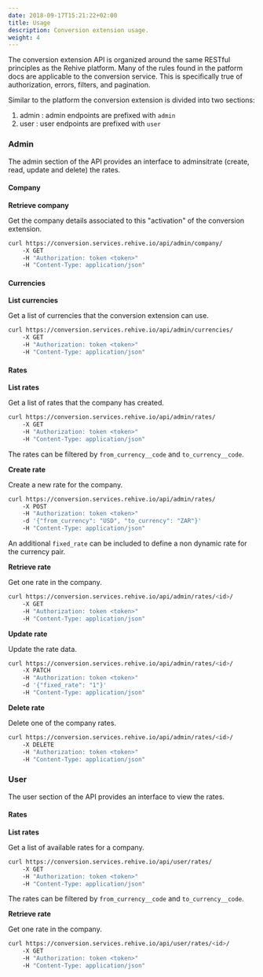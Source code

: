 ```yaml
---
date: 2018-09-17T15:21:22+02:00
title: Usage
description: Conversion extension usage.
weight: 4
---
```


The conversion extension API is organized around the same RESTful principles as the Rehive platform. Many of the rules found in the patform docs are applicable to the conversion service. This is  specifically true of authorization, errors, filters, and pagination.

Similar to the platform the conversion extension is divided into two sections:

1. admin : admin endpoints are prefixed with `admin`
2. user : user endpoints are prefixed with `user`


### Admin

The admin section of the API provides an interface to adminsitrate (create, read, update and delete) the rates.

#### Company

**Retrieve company**

Get the company details associated to this "activation" of the conversion extension.

```bash
curl https://conversion.services.rehive.io/api/admin/company/
    -X GET
    -H "Authorization: token <token>"
    -H "Content-Type: application/json"
```

#### Currencies

**List currencies**

Get a list of currencies that the conversion extension can use.

```bash
curl https://conversion.services.rehive.io/api/admin/currencies/
    -X GET
    -H "Authorization: token <token>"
    -H "Content-Type: application/json"
```

#### Rates

**List rates**

Get a list of rates that the company has created.

```bash
curl https://conversion.services.rehive.io/api/admin/rates/
    -X GET
    -H "Authorization: token <token>"
    -H "Content-Type: application/json"
```

The rates can be filtered by `from_currency__code` and `to_currency__code`.

**Create rate**

Create a new rate for the company.

```bash
curl https://conversion.services.rehive.io/api/admin/rates/
    -X POST
    -H "Authorization: token <token>"
    -d '{"from_currency": "USD", "to_currency": "ZAR"}'
    -H "Content-Type: application/json"
```

<aside class="notice">
	An additional <code>fixed_rate</code> can be included to define a non dynamic rate for the currency pair.
</aside>

**Retrieve rate**

Get one rate in the company.

```bash
curl https://conversion.services.rehive.io/api/admin/rates/<id>/
    -X GET
    -H "Authorization: token <token>"
    -H "Content-Type: application/json"
```

**Update rate**

Update the rate data.

```bash
curl https://conversion.services.rehive.io/api/admin/rates/<id>/
    -X PATCH
    -H "Authorization: token <token>"
    -d '{"fixed_rate": "1"}'
    -H "Content-Type: application/json"
```

**Delete rate**

Delete one of the company rates.

```bash
curl https://conversion.services.rehive.io/api/admin/rates/<id>/
    -X DELETE
    -H "Authorization: token <token>"
    -H "Content-Type: application/json"
```

### User

The user section of the API provides an interface to view the rates.

#### Rates

**List rates**

Get a list of available rates for a company.

```bash
curl https://conversion.services.rehive.io/api/user/rates/
    -X GET
    -H "Authorization: token <token>"
    -H "Content-Type: application/json"
```

The rates can be filtered by `from_currency__code` and `to_currency__code`.

**Retrieve rate**

Get one rate in the company.

```bash
curl https://conversion.services.rehive.io/api/user/rates/<id>/
    -X GET
    -H "Authorization: token <token>"
    -H "Content-Type: application/json"
```
